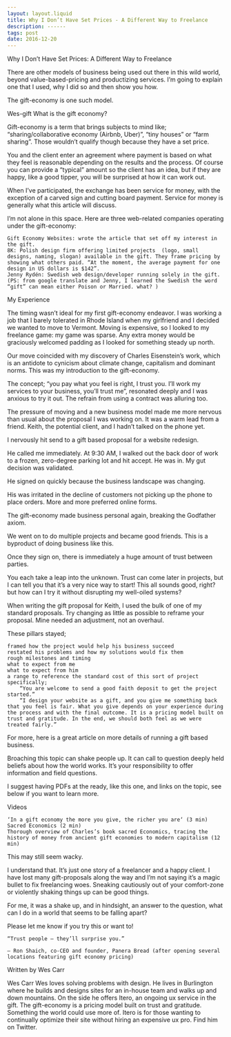```yaml
---
layout: layout.liquid
title: Why I Don’t Have Set Prices - A Different Way to Freelance
description: ------
tags: post
date: 2016-12-20
---
```



Why I Don’t Have Set Prices: A Different Way to Freelance

There are other models of business being used out there in this wild world, beyond value-based-pricing and productizing services. I’m going to explain one that I used, why I did so and then show you how.

The gift-economy is one such model.

Wes-gift
What is the gift economy?

Gift-economy is a term that brings subjects to mind like; “sharing/collaborative economy (Airbnb, Uber)”, “tiny houses” or “farm sharing”. Those wouldn’t qualify though because they have a set price.

You and the client enter an agreement where payment is based on what they feel is reasonable depending on the results and the process. Of course you can provide a “typical” amount so the client has an idea, but if they are happy, like a good tipper, you will be surprised at how it can work out.

When I’ve participated, the exchange has been service for money, with the exception of a carved sign and cutting board payment. Service for money is generally what this article will discuss.

I’m not alone in this space. Here are three web-related companies operating under the gift-economy:

    Gift Economy Websites: wrote the article that set off my interest in the gift.
    8K: Polish design firm offering limited projects  (logo, small designs, naming, slogan) available in the gift. They frame pricing by showing what others paid. “At the moment, the average payment for one design in US dollars is $142”.
    Jenny Rydén: Swedish web design/developer running solely in the gift. (PS: from google translate and Jenny, I learned the Swedish the word “gift” can mean either Poison or Married. what? )

My Experience

The timing wasn’t ideal for my first gift-economy endeavor. I was working a job that I barely tolerated in Rhode Island when my girlfriend and I decided we wanted to move to Vermont. Moving is expensive, so I looked to my freelance game: my game was sparse. Any extra money would be graciously welcomed padding as I looked for something steady up north.

Our move coincided with my discovery of Charles Eisenstein’s work, which is an antidote to cynicism about climate change, capitalism and dominant norms. This was my introduction to the gift-economy.

The concept; “you pay what you feel is right, I trust you. I’ll work my services to your business, you’ll trust me”, resonated deeply and I was anxious to try it out. The refrain from using a contract was alluring too.

The pressure of moving and a new business model made me more nervous than usual about the proposal I was working on. It was a warm lead from a friend. Keith, the potential client, and I hadn’t talked on the phone yet.

I nervously hit send to a gift based proposal for a website redesign.

He called me immediately. At 9:30 AM, I walked out the back door of work to a frozen, zero-degree parking lot and hit accept. He was in. My gut decision was validated.

He signed on quickly because the business landscape was changing.

His was irritated in the decline of customers not picking up the phone to place orders. More and more preferred online forms.

The gift-economy made business personal again, breaking the Godfather axiom.

We went on to do multiple projects and became good friends. This is a byproduct of doing business like this.

Once they sign on, there is immediately a huge amount of trust between parties.

You each take a leap into the unknown. Trust can come later in projects, but I can tell you that it’s a very nice way to start!
This all sounds good, right? but how can I try it without disrupting my well-oiled systems?

When writing the gift proposal for Keith, I used the bulk of one of my standard proposals. Try changing as little as possible to reframe your proposal. Mine needed an adjustment, not an overhaul.

These pillars stayed;

    framed how the project would help his business succeed
    restated his problems and how my solutions would fix them
    rough milestones and timing
    what to expect from me
    what to expect from him
    a range to reference the standard cost of this sort of project
    specifically;
        “You are welcome to send a good faith deposit to get the project started.”
        “I design your website as a gift, and you give me something back that you feel is fair. What you give depends on your experience during the process and with the final outcome. It is a pricing model built on trust and gratitude. In the end, we should both feel as we were treated fairly.”

For more, here is a great article on more details of running a gift based business.

Broaching this topic can shake people up. It can call to question deeply held beliefs about how the world works. It’s your responsibility to offer information and field questions.

I suggest having PDFs at the ready, like this one, and links on the topic, see below if you want to learn more.

Videos

    ‘In a gift economy the more you give, the richer you are‘ (3 min)
    Sacred Economics (2 min)
    Thorough overview of Charles’s book sacred Economics, tracing the history of money from ancient gift economies to modern capitalism (12 min)

This may still seem wacky.

I understand that. It’s just one story of a freelancer and a happy client. I have lost many gift-proposals along the way and I’m not saying it’s a magic bullet to fix freelancing woes. Sneaking cautiously out of your comfort-zone or violently shaking things up can be good things.

For me, it was a shake up, and in hindsight, an answer to the question, what can I do in a world that seems to be falling apart?

Please let me know if you try this or want to!

    “Trust people — they’ll surprise you.”

    — Ron Shaich, co-CEO and founder, Panera Bread (after opening several locations featuring gift economy pricing)

Written by Wes Carr

Wes Carr Wes loves solving problems with design. He lives in Burlington where he builds and designs sites for an in-house team and walks up and down mountains. On the side he offers Itero, an ongoing ux service in the gift. The gift-economy is a pricing model built on trust and gratitude. Something the world could use more of. Itero is for those wanting to continually optimize their site without hiring an expensive ux pro. Find him on Twitter.
